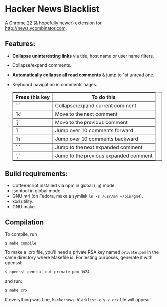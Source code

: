 # Hacker News Blacklist

A Chrome 22 (& hopefully newer) extension for
http://news.ycombinator.com.

## Features:

* __Collapse uninteresting links__ via title, host name or user name filters.
* Collapse/expand comments.
* __Automatically collapse all read comments__ & jump to 1st unread one.
* Keyboard navigation in comments pages.

  <table border="1">
  <tr>
  <th>Press this key</th>
  <th>To do this</th>
  </tr>
  <tr>
  <td>`'`</td>
  <td>Collapse/expand current comment</td>
  </tr>
  <tr>
  <td>`k`</td>
  <td>Move to the next comment</td>
  </tr>
  <tr>
  <td>`j`</td>
  <td>Move to the previous comment</td>
  </tr>
  <tr>
  <td>`l`</td>
  <td>Jump over 10 comments forward</td>
  </tr>
  <tr>
  <td>`h`</td>
  <td>Jump over 10 comments backward</td>
  </tr>
  <tr>
  <td>`.`</td>
  <td>Jump to the next expanded comment</td>
  </tr>
  <tr>
  <td>`,`</td>
  <td>Jump to the previous expanded comment</td>
  </tr>
  </table>


## Build requirements:

* CoffeeScript installed via npm in global (`-g`) mode.
* jsontool in global mode.
* GNU m4 (on Fedora, make a symlink `ln -s /usr/m4 ~/bin/gm4`).
* xxd utility.
* GNU make.


## Compilation

To compile, run

    $ make compile

To make a .crx file, you'll need a private RSA key named `private.pem`
in the same directory where Makefile is. For testing purposes, generate
it with openssl:

    $ openssl genrsa -out private.pem 1024

and run:

    $ make crx

If everything was fine, `hackernews_blacklist-x.y.z.crx` file will appear.
